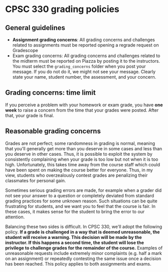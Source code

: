 # CPSC 330 grading policies

## General guidelines
- **Assignment grading concerns**: All grading concerns and challenges related to assignments must be reported opening a regrade request on Gradescope
- Exam grading concerns: All grading concerns and challenges related to the midterm must be reported on Piazza by posting it to the instructors. You must select the `grading_concerns` folder when you post your message. If you do not do it, we might not see your message. Clearly state your name, student number, the assessment, and your concern.

## Grading concerns: time limit
If you perceive a problem with your homework or exam grade, you have **one week** to raise a concern from the time that your grades were posted. After that, your grade is final.

## Reasonable grading concerns
Grades are not perfect; some randomness in grading is normal, meaning that you'll generally get more than you deserve in some cases and less than you deserve in other cases. Thus, it is possible to exploit the system by consistently complaining when your grade is too low but not when it is too high. Unfortunately, this takes time away from the course staff which could have been spent on making the course better for everyone. Thus, in my view, students who overzealously contest grades are penalizing their classmates for personal gain.

Sometimes serious grading errors are made, for example when a grader did not see your answer to a question or completely deviated from standard grading practices for some unknown reason. Such situations can be quite frustrating for students, and we want you to feel that the course is fair. In these cases, it makes sense for the student to bring the error to our attention.

Balancing these two sides is difficult. In CPSC 330, we'll adopt the following policy. **If a grade is challenged in a way that is deemed unreasonable, the student will receive a warning. This decision will be made by the instructor. If this happens a second time, the student will lose the privilege to challenge grades for the remainder of the course.** Examples of unreasonable requests include extremely minor complaints (e.g. half a mark on an assignment) or repeatedly contesting the same issue once a decision has been reached. This policy applies to both assignments and exams.
